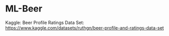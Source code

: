# ML-Beer

Kaggle: Beer Profile Ratings Data Set: https://www.kaggle.com/datasets/ruthgn/beer-profile-and-ratings-data-set
